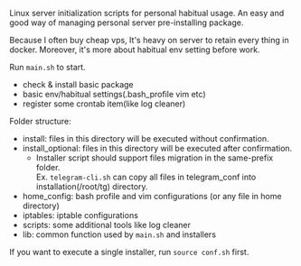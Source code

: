Linux server initialization scripts for personal habitual usage. An easy and good way of managing personal server pre-installing package.

Because I often buy cheap vps, It's heavy on server to retain every thing in docker. Moreover, it's more about habitual env setting before work.

Run `main.sh` to start.
- check & install basic package
- basic env/habitual settings(.bash_profile vim etc)
- register some crontab item(like log cleaner)

Folder structure:
- install: files in this directory will be executed without confirmation.
- install_optional: files in this directory will be executed after confirmation.
  - Installer script should support files migration in the same-prefix folder.  
    Ex. `telegram-cli.sh` can copy all files in telegram_conf into installation(/root/tg) directory.
- home_config: bash profile and vim configurations (or any file in home directory)
- iptables: iptable configurations
- scripts: some additional tools like log cleaner
- lib: common function used by `main.sh` and installers

If you want to execute a single installer, run `source conf.sh` first.
